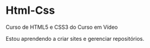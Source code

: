# Html-Css
 Curso de HTML5 e CSS3 do Curso em Vídeo

Estou aprendendo a criar sites e gerenciar repositórios.